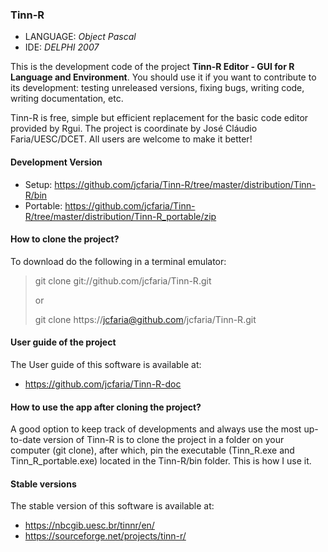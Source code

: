 ### Tinn-R
- LANGUAGE: *Object Pascal*
- IDE: *DELPHI 2007*

This is the development code of the project **Tinn-R Editor - GUI for R Language and Environment**.
You should use it if you want to contribute to its development:
testing unreleased versions, fixing bugs, writing code, writing documentation, etc.

Tinn-R is free, simple but efficient replacement for the basic code editor provided by Rgui.
The project is coordinate by José Cláudio Faria/UESC/DCET.
All users are welcome to make it better!

#### Development Version
- Setup: https://github.com/jcfaria/Tinn-R/tree/master/distribution/Tinn-R/bin
- Portable: https://github.com/jcfaria/Tinn-R/tree/master/distribution/Tinn-R_portable/zip

#### How to clone the project?
To download do the following in a terminal emulator:

> git clone git://github.com/jcfaria/Tinn-R.git
>
> or
>
> git clone https://jcfaria@github.com/jcfaria/Tinn-R.git

#### User guide of the project
The User guide of this software is available at:
- https://github.com/jcfaria/Tinn-R-doc

#### How to use the app after cloning the project?
A good option to keep track of developments and always use the most up-to-date version of Tinn-R
is to clone the project in a folder on your computer (git clone), after which, pin the executable
(Tinn_R.exe and Tinn_R_portable.exe) located in the Tinn-R/bin folder.
This is how I use it. 

#### Stable versions
The stable version of this software is available at:
- https://nbcgib.uesc.br/tinnr/en/
- https://sourceforge.net/projects/tinn-r/

